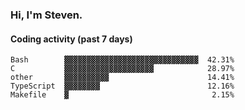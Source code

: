 ### Hi, I'm Steven.

#### Coding activity (past 7 days)
```
Bash        ▓▓▓▓▓▓▓▓▓▓▓▓▓▓▓▓▓▓▓▓▓▓▓▓▓▓▓▓▓▓  42.31%
C           ▓▓▓▓▓▓▓▓▓▓▓▓▓▓▓▓▓▓▓▓            28.97%
other       ▓▓▓▓▓▓▓▓▓▓                      14.41%
TypeScript  ▓▓▓▓▓▓▓▓                        12.16%
Makefile    ▓                                2.15%
```
